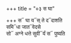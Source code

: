 +++
title = "०३ स घा"

+++
स᳓ घा य᳓स् ते द᳓दाशति  
समि᳓धा जात᳓वेदसे  
सो᳓ अग्ने धत्ते सुवी᳓र्यं स᳓ पुष्यति